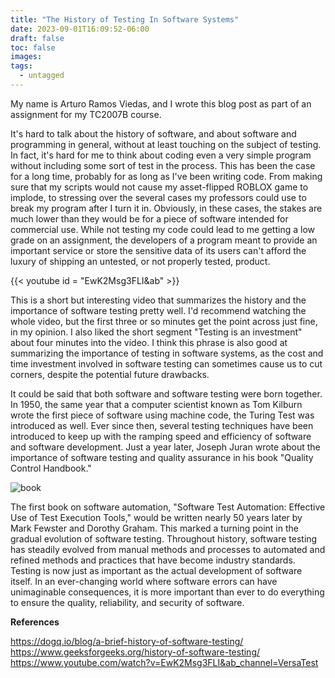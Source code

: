 ```yaml
---
title: "The History of Testing In Software Systems"
date: 2023-09-01T16:09:52-06:00
draft: false
toc: false
images:
tags:
  - untagged
---
```


My name is Arturo Ramos Viedas, and I wrote this blog post as part of an assignment for my TC2007B course.

It's hard to talk about the history of software, and about software and programming in general, without at least touching on the subject of testing. In fact, it's hard for me to think about coding even a very simple program without including some sort of test in the process. This has been the case for a long time, probably for as long as I've been writing code. From making sure that my scripts would not cause my asset-flipped ROBLOX game to implode, to stressing over the several cases my professors could use to break my program after I turn it in. Obviously, in these cases, the stakes are much lower than they would be for a piece of software intended for commercial use. While not testing my code could lead to me getting a low grade on an assignment, the developers of a program meant to provide an important service or store the sensitive data of its users can't afford the luxury of shipping an untested, or not properly tested, product. 

{{< youtube id = "EwK2Msg3FLI&ab" >}}

This is a short but interesting video that summarizes the history and the importance of software testing pretty well. I'd recommend watching the whole video, but the first three or so minutes get the point across just fine, in my opinion. I also liked the short segment "Testing is an investment" about four minutes into the video. I think this phrase is also good at summarizing the importance of testing in software systems, as the cost and time investment involved in software testing can sometimes cause us to cut corners, despite the potential future drawbacks. 

It could be said that both software and software testing were born together. In 1950, the same year that a computer scientist known as Tom Kilburn wrote the first piece of software using machine code, the Turing Test was introduced as well. Ever since then, several testing techniques have been introduced to keep up with the ramping speed and efficiency of software and software development. Just a year later, Joseph Juran wrote about the importance of software testing and quality assurance in his book "Quality Control Handbook."

![book](/static/software_automation.png)

The first book on software automation, "Software Test Automation: Effective Use of Test Execution Tools," would be written nearly 50 years later by Mark Fewster and Dorothy Graham. This marked a turning point in the gradual evolution of software testing. Throughout history, software testing has steadily evolved from manual methods and processes to automated and refined methods and practices that have become industry standards. Testing is now just as important as the actual development of software itself. In an ever-changing world where software errors can have unimaginable consequences, it is more important than ever to do everything to ensure the quality, reliability, and security of software.

**References**

https://dogq.io/blog/a-brief-history-of-software-testing/
https://www.geeksforgeeks.org/history-of-software-testing/
https://www.youtube.com/watch?v=EwK2Msg3FLI&ab_channel=VersaTest
